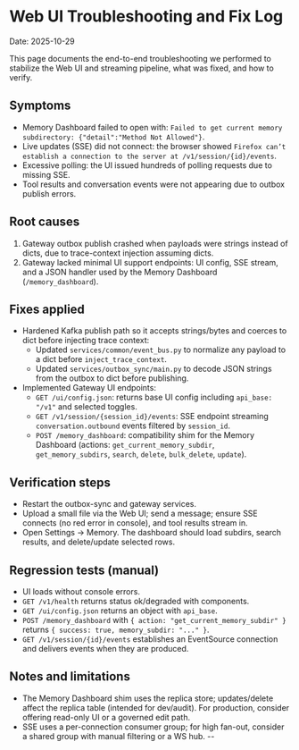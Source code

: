 # Web UI Troubleshooting and Fix Log

Date: 2025-10-29

This page documents the end-to-end troubleshooting we performed to stabilize the Web UI and streaming pipeline, what was fixed, and how to verify.

## Symptoms

- Memory Dashboard failed to open with: `Failed to get current memory subdirectory: {"detail":"Method Not Allowed"}`.
- Live updates (SSE) did not connect: the browser showed `Firefox can’t establish a connection to the server at /v1/session/{id}/events`.
- Excessive polling: the UI issued hundreds of polling requests due to missing SSE.
- Tool results and conversation events were not appearing due to outbox publish errors.

## Root causes

1) Gateway outbox publish crashed when payloads were strings instead of dicts, due to trace-context injection assuming dicts.
2) Gateway lacked minimal UI support endpoints: UI config, SSE stream, and a JSON handler used by the Memory Dashboard (`/memory_dashboard`).

## Fixes applied

- Hardened Kafka publish path so it accepts strings/bytes and coerces to dict before injecting trace context:
  - Updated `services/common/event_bus.py` to normalize any payload to a dict before `inject_trace_context`.
  - Updated `services/outbox_sync/main.py` to decode JSON strings from the outbox to dict before publishing.
- Implemented Gateway UI endpoints:
  - `GET /ui/config.json`: returns base UI config including `api_base: "/v1"` and selected toggles.
  - `GET /v1/session/{session_id}/events`: SSE endpoint streaming `conversation.outbound` events filtered by `session_id`.
  - `POST /memory_dashboard`: compatibility shim for the Memory Dashboard (actions: `get_current_memory_subdir`, `get_memory_subdirs`, `search`, `delete`, `bulk_delete`, `update`).

## Verification steps

- Restart the outbox-sync and gateway services.
- Upload a small file via the Web UI; send a message; ensure SSE connects (no red error in console), and tool results stream in.
- Open Settings → Memory. The dashboard should load subdirs, search results, and delete/update selected rows.

## Regression tests (manual)

- UI loads without console errors.
- `GET /v1/health` returns status ok/degraded with components.
- `GET /ui/config.json` returns an object with `api_base`.
- `POST /memory_dashboard` with `{ action: "get_current_memory_subdir" }` returns `{ success: true, memory_subdir: "..." }`.
- `GET /v1/session/{id}/events` establishes an EventSource connection and delivers events when they are produced.

## Notes and limitations

- The Memory Dashboard shim uses the replica store; updates/delete affect the replica table (intended for dev/audit). For production, consider offering read-only UI or a governed edit path.
- SSE uses a per-connection consumer group; for high fan-out, consider a shared group with manual filtering or a WS hub.
--
